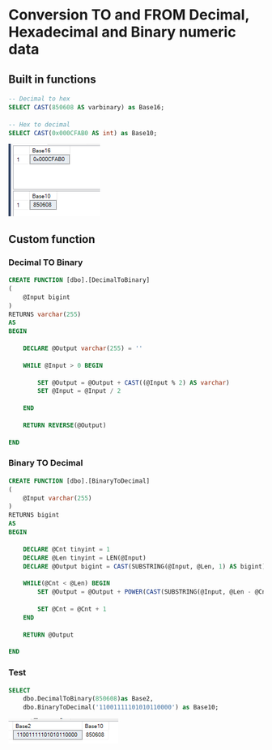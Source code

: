 # Conversion TO and FROM Decimal, Hexadecimal and Binary numeric data

## Built in functions

``` SQL
-- Decimal to hex
SELECT CAST(850608 AS varbinary) as Base16;

-- Hex to decimal
SELECT CAST(0x000CFAB0 AS int) as Base10;

```

![Alt text](./assets/BinaryHex01.png)

## Custom function

### Decimal TO Binary

``` SQL
CREATE FUNCTION [dbo].[DecimalToBinary]
(
    @Input bigint
)
RETURNS varchar(255)
AS
BEGIN

    DECLARE @Output varchar(255) = ''

    WHILE @Input > 0 BEGIN

        SET @Output = @Output + CAST((@Input % 2) AS varchar)
        SET @Input = @Input / 2

    END

    RETURN REVERSE(@Output)

END
```

### Binary TO Decimal

``` SQL
CREATE FUNCTION [dbo].[BinaryToDecimal]
(
    @Input varchar(255)
)
RETURNS bigint
AS
BEGIN

    DECLARE @Cnt tinyint = 1
    DECLARE @Len tinyint = LEN(@Input)
    DECLARE @Output bigint = CAST(SUBSTRING(@Input, @Len, 1) AS bigint)

    WHILE(@Cnt < @Len) BEGIN
        SET @Output = @Output + POWER(CAST(SUBSTRING(@Input, @Len - @Cnt, 1) * 2 AS bigint), @Cnt)

        SET @Cnt = @Cnt + 1
    END

    RETURN @Output

END

```

### Test

``` SQL
SELECT 
    dbo.DecimalToBinary(850608)as Base2,
    dbo.BinaryToDecimal('11001111101010110000') as Base10;
```

![Alt text](./assets/BinaryHex021.png)